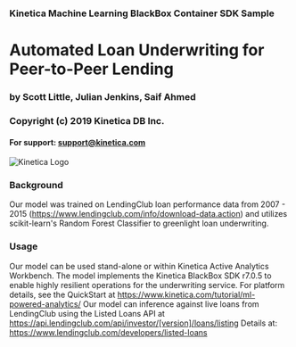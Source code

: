 
### Kinetica Machine Learning BlackBox Container SDK Sample
# __Automated Loan Underwriting for Peer-to-Peer Lending__
### by Scott Little, Julian Jenkins, Saif Ahmed
### Copyright (c) 2019 Kinetica DB Inc.
#### For support: support@kinetica.com

![Kinetica Logo](https://kinetica.s3.amazonaws.com/icon_p2p.png)


### Background

Our model was trained on LendingClub loan performance data from 2007 - 2015 (https://www.lendingclub.com/info/download-data.action) and utilizes scikit-learn's Random Forest Classifier to greenlight loan underwriting.

### Usage

Our model can be used stand-alone or within Kinetica Active Analytics Workbench. The model implements the Kinetica BlackBox SDK r7.0.5 to enable highly resilient operations for the underwriting service.
For platform details, see the QuickStart at https://www.kinetica.com/tutorial/ml-powered-analytics/
Our model can inference against live loans from LendingClub using the Listed Loans API at https://api.lendingclub.com/api/investor/[version]/loans/listing
Details at: https://www.lendingclub.com/developers/listed-loans

